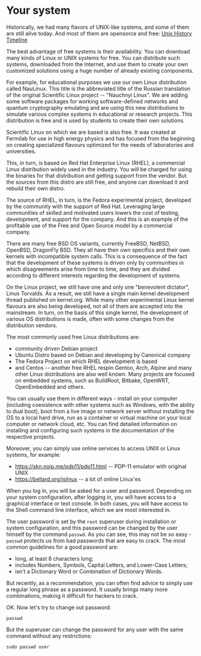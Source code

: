 # Your system

Historically, we had many flavors of UNIX-like systems, and some of them are still alive today. And most of them are opensorce and free: [Unix History Timeline](http://www.levenez.com/unix/)

The best advantage of free systems is their availability. You can download many kinds of Linux or UNIX systems for free. You can distribute such systems, downloaded from the Internet, and use them to create your own customized solutions using a huge number of already existing components.

For example, for educational purposes we use our own Linux distribution called NauLinux. This title is the abbreviated title of the Russian translation of the original Scientific Linux project -- "Nauchnyi Linux". We are adding some software packages for working software-defined networks and quantum cryptography emulating and are using this new distributions to simulate various complex systems in educational or research projects. This distribution is free and is used by students to create their own solutions.

Scientific Linux on which we are based is also free. It was created at Fermilab for use in high energy physics and has focused from the beginning on creating specialized flavours optimized for the needs of laboratories and universities.

This, in turn, is based on Red Hat Enterprise Linux (RHEL), a commercial Linux distribution widely used in the industry. You will be charged for using the binaries for that distribution and getting support from the vendor. But the sources from this distro are still free, and anyone can download it and rebuild their own distro.

The source of RHEL, in turn, is the Fedora experimental project, developed by the community with the support of Red Hat. Leveraging large communities of skilled and motivated users lowers the cost of testing, development, and support for the company. And this is an example of the profitable use of the Free and Open Source model by a commercial company.

There are many free BSD OS variants, currently FreeBSD, NetBSD, OpenBSD, DragonFly BSD. They all have their own specifics and their own kernels with incompatible system calls. This is a consequence of the fact that the development of these systems is driven only by communities in which disagreements arise from time to time, and they are divided according to different interests regarding the development of systems.

On the Linux project, we still have one and only one "benevolent dictator", Linus Torvalds. As a result, we still have a single main kernel development thread published on kernel.org. While many other experimental Linux kernel flavours are also being developed, not all of them are accepted into the mainstream. In turn, on the basis of this single kernel, the development of various OS distributions is made, often with some changes from the distribution vendors.

The most commonly used free Linux distributions are:
* community driven Debian project
* Ubuntu Distro based on Debian and developing by Canonical company
* The Fedora Project on which RHEL development is based
* and Centos -- another free RHEL respin
Gentoo, Arch, Alpine and many other Linux distributions are also well known. Many projects are focused on embedded systems, such as BuildRoot, Bitbake, OpenWRT, OpenEmbedded and others.

You can usually use them in different ways - install on your computer (including coexistence with other systems such as Windows, with the ability to dual boot), boot from a live image or network server without installing the OS to a local hard drive, run as a container or virtual machine on your local computer or network cloud, etc. You can find detailed information on installing and configuring such systems in the documentation of the respective projects.

Moreover, you can simply use online services to access UNIX or Linux systems, for example:
* https://skn.noip.me/pdp11/pdp11.html -- PDP-11 emulator with original UNIX
* https://bellard.org/jslinux -- a lot of online Linux'es

When you log in, you will be asked for a user and password. Depending on your system configuration, after logging in, you will have access to a graphical interface or text console. In both cases, you will have access to the Shell command line interface, which we are most interested in.

The user password is set by the `root` superuser during installation or system configuration, and this password can be changed by the user himself by the command `passwd`. As you can see, this may not be so easy - `passwd` protects us from bad passwords that are easy to crack. The most common guidelines for a good password are:
* long, at least 8 characters long;
* includes Numbers, Symbols, Capital Letters, and Lower-Case Letters;
* isn’t a Dictionary Word or Combination of Dictionary Words.

But recently, as a recommendation, you can often find advice to simply use a regular long phrase as a password. It usually brings many more combinations, making it difficult for hackers to crack.

OK. Now let's try to change out password:
```
passwd
```

But the superuser can change the password for any user with the same command without any restrictions:
```
sudo passwd user
```
